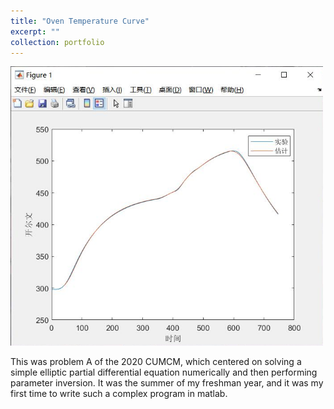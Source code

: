 ```yaml
---
title: "Oven Temperature Curve"
excerpt: ""
collection: portfolio
---
```

![](/images/oven.png)

This was problem A of the 2020 CUMCM, which centered on solving a simple elliptic partial differential equation numerically and then performing parameter inversion. It was the summer of my freshman year, and it was my first time to write such a complex program in matlab.
